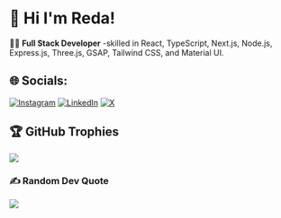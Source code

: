 # 👋 Hi I'm Reda!

👨‍💻 **Full Stack Developer** -skilled in React, TypeScript, Next.js, Node.js, Express.js, Three.js, GSAP, Tailwind CSS, and Material UI.

## 🌐 Socials:
[![Instagram](https://img.shields.io/badge/Instagram-%23E4405F.svg?logo=Instagram&logoColor=white)](https://instagram.com/redaassemghor_) 
[![LinkedIn](https://img.shields.io/badge/LinkedIn-%230077B5.svg?logo=linkedin&logoColor=white)](https://www.linkedin.com/in/assemghor-reda-2382162b2/) 
[![X](https://img.shields.io/badge/X-black.svg?logo=X&logoColor=white)](https://x.com/assemghorreda)

## 🏆 GitHub Trophies
![](https://github-profile-trophy.vercel.app/?username=redaAssemghor&theme=radical&no-frame=false&no-bg=true&margin-w=4)

### ✍️ Random Dev Quote
![](https://quotes-github-readme.vercel.app/api?type=horizontal&theme=radical)


